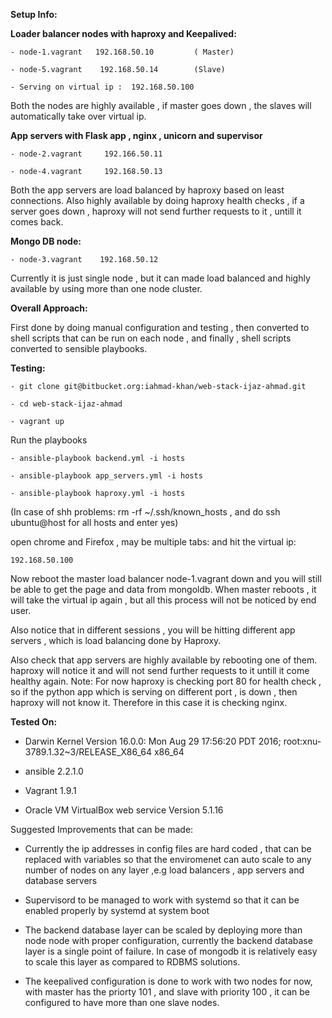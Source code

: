 **Setup Info:**

**Loader balancer nodes with haproxy and Keepalived:**

    - node-1.vagrant   192.168.50.10         ( Master)

    - node-5.vagrant    192.168.50.14        (Slave)

    - Serving on virtual ip :  192.168.50.100    

Both the nodes are highly available , if master goes down , the slaves will automatically take over virtual ip.


**App servers with Flask app , nginx , unicorn and supervisor**

    - node-2.vagrant     192.166.50.11

    - node-4.vagrant     192.168.50.13

Both the app servers are load balanced by haproxy based on least connections. Also highly available by doing haproxy health checks , if a server goes down , haproxy will not send further requests to it , untill it comes back.


**Mongo DB node:**


    - node-3.vagrant    192.168.50.12


Currently it is just single node , but it can made load balanced and highly available by using more than one node cluster.



**Overall Approach:**

First done by doing manual configuration and testing , then converted to shell scripts that can be run on each node , and finally , shell scripts converted to sensible playbooks.


**Testing:**

    - git clone git@bitbucket.org:iahmad-khan/web-stack-ijaz-ahmad.git

    - cd web-stack-ijaz-ahmad

    - vagrant up


Run the playbooks


    - ansible-playbook backend.yml -i hosts

    - ansible-playbook app_servers.yml -i hosts

    - ansible-playbook haproxy.yml -i hosts


(In case of shh problems: rm -rf ~/.ssh/known_hosts , 
and do ssh ubuntu@host for all hosts and enter yes)


open chrome and Firefox , may be multiple tabs:
and hit the virtual ip:


    192.168.50.100


Now reboot the master load balancer node-1.vagrant down 
and you will still be able to get the page and data from mongoldb. When master reboots , it will take the virtual ip again , but all this process will not be noticed by end user.


Also notice that in different sessions , you will be hitting different app servers , which is load balancing done by Haproxy.


Also check that app servers are highly available by rebooting one of them. haproxy will notice it and will not 
send further requests to it untill it come healthy again.
Note: For now haproxy is checking port 80 for health check , so if the python app which is serving on different port , is down , then haproxy will not know it. Therefore in this case it is checking nginx.


**Tested On:**

  - Darwin Kernel Version 16.0.0: Mon Aug 29 17:56:20 PDT 2016; root:xnu-3789.1.32~3/RELEASE_X86_64 x86_64

  - ansible 2.2.1.0

  - Vagrant 1.9.1

  - Oracle VM VirtualBox web service Version 5.1.16




Suggested Improvements that can be made:

- Currently the ip addresses in config files are hard coded , that can be replaced with variables
  so that the enviromenet can auto scale to any number of nodes on any layer ,e.g load balancers , app servers
  and database servers

- Supervisord to be managed to work with systemd so that it can be enabled properly by systemd at system boot

- The backend database layer can be scaled by deploying more than node node with proper configuration,
  currently the backend database layer is a single point of failure. In case of mongodb it is relatively
  easy to scale this layer as compared to RDBMS solutions.

- The keepalived configuration is done to work with two nodes for now, with master has the priorty 101 , and slave with
  priority 100 , it can be configured to have more than one slave nodes.